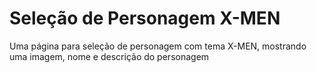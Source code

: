 # Seleção de Personagem X-MEN
Uma página para seleção de personagem com tema X-MEN, mostrando uma imagem, nome e descrição do personagem
